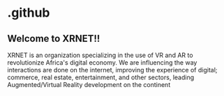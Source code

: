 # .github
<h2> Welcome to XRNET!!</h2>
<p>XRNET is an organization specializing in the use of VR and AR to revolutionize Africa's digital economy. We are influencing the way interactions are done on the internet, improving the experience of digital; commerce, real estate, entertainment, and other sectors, leading Augmented/Virtual Reality development on the continent</p>
